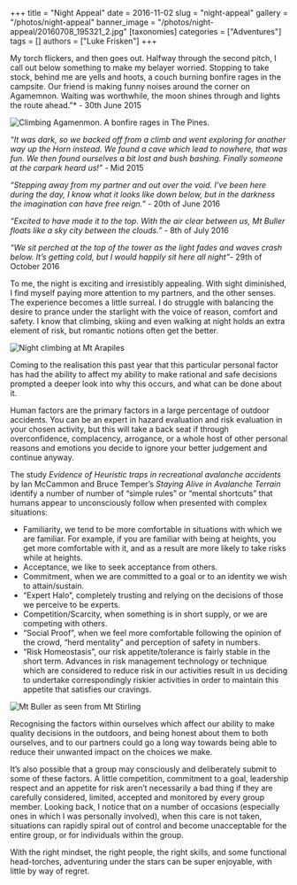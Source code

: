+++
title = "Night Appeal"
date = 2016-11-02
slug = "night-appeal"
gallery = "/photos/night-appeal"
banner_image = "/photos/night-appeal/20160708_195321_2.jpg"
[taxonomies]
categories = ["Adventures"]
tags = []
authors = ["Luke Frisken"]
+++

My torch flickers, and then goes out. Halfway through the second pitch,
I call out below something to make my belayer worried. Stopping to take
stock, behind me are yells and hoots, a couch burning bonfire rages in
the campsite. Our friend is making funny noises around the corner on
Agamemnon. Waiting was worthwhile, the moon shines through and lights
the route ahead.”* - 30th June 2015

![Climbing Agamenmon. A bonfire rages in The
Pines.](/photos/night-appeal/20150630_232156.jpg)

*“It was dark, so we backed off from a climb and went exploring for
another way up the Horn instead. We found a cave which lead to nowhere,
that was fun. We then found ourselves a bit lost and bush bashing.
Finally someone at the carpark heard us\!”* - Mid 2015

*“Stepping away from my partner and out over the void. I've been here
during the day, I know what it looks like down below, but in the
darkness the imagination can have free reign.”* - 20th of June 2016

*“Excited to have made it to the top. With the air clear between us, Mt
Buller floats like a sky city between the clouds.”* - 8th of July 2016

*“We sit perched at the top of the tower as the light fades and waves
crash below. It’s getting cold, but I would happily sit here all
night”*- 29th of October 2016

To me, the night is exciting and irresistibly appealing. With sight
diminished, I find myself paying more attention to my partners, and the
other senses. The experience becomes a little surreal. I do struggle
with balancing the desire to prance under the starlight with the voice
of reason, comfort and safety. I know that climbing, skiing and even
walking at night holds an extra element of risk, but romantic notions
often get the better.

![Night climbing at Mt
Arapiles](/photos/night-appeal/20161201_233538.jpg)

Coming to the realisation this past year that this particular personal
factor has had the ability to affect my ability to make rational and
safe decisions prompted a deeper look into why this occurs, and what can
be done about it.

Human factors are the primary factors in a large percentage of outdoor
accidents. You can be an expert in hazard evaluation and risk evaluation
in your chosen activity, but this will take a back seat if through
overconfidence, complacency, arrogance, or a whole host of other
personal reasons and emotions you decide to ignore your better judgement
and continue anyway.

The study *Evidence of Heuristic traps in recreational avalanche
accidents* by Ian McCammon and Bruce Temper’s *Staying Alive in
Avalanche Terrain* identify a number of number of “simple rules” or
“mental shortcuts” that humans appear to unconsciously follow when
presented with complex situations:

  - Familiarity, we tend to be more comfortable in situations with which
    we are familiar. For example, if you are familiar with being at
    heights, you get more comfortable with it, and as a result are more
    likely to take risks while at heights.
  - Acceptance, we like to seek acceptance from others.
  - Commitment, when we are committed to a goal or to an identity we
    wish to attain/sustain.
  - “Expert Halo”, completely trusting and relying on the decisions of
    those we perceive to be experts.
  - Competition/Scarcity, when something is in short supply, or we are
    competing with others.
  - “Social Proof”, when we feel more comfortable following the opinion
    of the crowd, “herd mentality” and perception of safety in numbers.
  - “Risk Homeostasis”, our risk appetite/tolerance is fairly stable in
    the short term. Advances in risk management technology or technique
    which are considered to reduce risk in our activities result in us
    deciding to undertake correspondingly riskier activities in order to
    maintain this appetite that satisfies our cravings.

![Mt Buller as seen from Mt
Stirling](/photos/night-appeal/20160708_195321_2.jpg)

Recognising the factors within ourselves which affect our ability to
make quality decisions in the outdoors, and being honest about them to
both ourselves, and to our partners could go a long way towards being
able to reduce their unwanted impact on the choices we make.

It’s also possible that a group may consciously and deliberately submit
to some of these factors. A little competition, commitment to a goal,
leadership respect and an appetite for risk aren’t necessarily a bad
thing if they are carefully considered, limited, accepted and monitored
by every group member. Looking back, I notice that on a number of
occasions (especially ones in which I was personally involved), when
this care is not taken, situations can rapidly spiral out of control and
become unacceptable for the entire group, or for individuals within the
group.

With the right mindset, the right people, the right skills, and some
functional head-torches, adventuring under the stars can be super
enjoyable, with little by way of regret.
